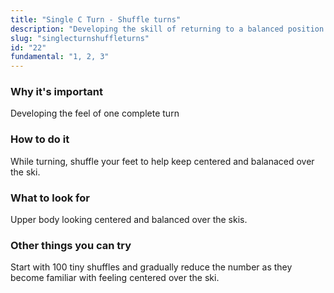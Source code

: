 ```yaml
---
title: "Single C Turn - Shuffle turns"
description: "Developing the skill of returning to a balanced position while turning"
slug: "singlecturnshuffleturns"
id: "22"
fundamental: "1, 2, 3"
---
```


### Why it's important

Developing the feel of one complete turn

### How to do it

While turning, shuffle your feet to help keep centered and balanaced over the ski.

### What to look for

Upper body looking centered and balanced over the skis.

### Other things you can try

Start with 100 tiny shuffles and gradually reduce the number as they become familiar with feeling centered over the ski.
